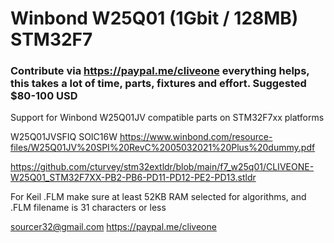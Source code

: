 # Winbond W25Q01 (1Gbit / 128MB) STM32F7
### Contribute via   https://paypal.me/cliveone  everything helps, this takes a lot of time, parts, fixtures and effort. Suggested $80-100 USD

Support for Winbond W25Q01JV compatible parts on STM32F7xx platforms

  W25Q01JVSFIQ SOIC16W
  https://www.winbond.com/resource-files/W25Q01JV%20SPI%20RevC%2005032021%20Plus%20dummy.pdf


https://github.com/cturvey/stm32extldr/blob/main/f7_w25q01/CLIVEONE-W25Q01_STM32F7XX-PB2-PB6-PD11-PD12-PE2-PD13.stldr


For Keil .FLM make sure at least 52KB RAM selected for algorithms, and .FLM filename is 31 characters or less

 sourcer32@gmail.com
 https://paypal.me/cliveone
